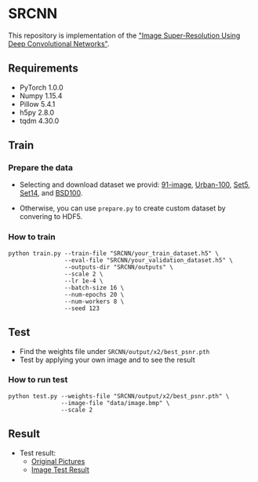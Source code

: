 # SRCNN

This repository is implementation of the ["Image Super-Resolution Using Deep Convolutional Networks"](https://arxiv.org/abs/1501.00092).


## Requirements

- PyTorch 1.0.0
- Numpy 1.15.4
- Pillow 5.4.1
- h5py 2.8.0
- tqdm 4.30.0

## Train

### Prepare the data
- Selecting and download dataset we provid: [91-image](https://drive.google.com/drive/folders/1DlDbMYjYk9K2Z-Or83kSloDZZAcmVTQF?usp=share_link), [Urban-100](https://drive.google.com/drive/folders/1-32AkTyJoj-k5Dlx5SKmfJfCYbBMOK75?usp=share_link), [Set5](https://drive.google.com/drive/folders/1QAAYUWV4p4DiHynXxhxy5fHESYpsninY?usp=share_link), [Set14](https://drive.google.com/drive/folders/18RqvSzVw_HBsh3ItdZG4Lq89Wc9HqkKc?usp=share_link), and [BSD100](https://drive.google.com/drive/folders/1doqVGCUc8_I1ylM65gKyl9WmMyWc2yrS?usp=share_link).

- Otherwise, you can use `prepare.py` to create custom dataset by convering to HDF5.

### How to train

```
python train.py --train-file "SRCNN/your_train_dataset.h5" \
                --eval-file "SRCNN/your_validation_dataset.h5" \
                --outputs-dir "SRCNN/outputs" \
                --scale 2 \
                --lr 1e-4 \
                --batch-size 16 \
                --num-epochs 20 \
                --num-workers 8 \
                --seed 123                
```



## Test

- Find the weights file under `SRCNN/output/x2/best_psnr.pth`
- Test by applying your own image and to see the result

### How to run test
```
python test.py --weights-file "SRCNN/output/x2/best_psnr.pth" \
               --image-file "data/image.bmp" \
               --scale 2
```

## Result
- Test result:
  - [Original Pictures](https://drive.google.com/drive/folders/1TipPbJwPtFtbt5G_TpQxuVHYRqw0iBGu?usp=share_link)
  - [Image Test Result](https://drive.google.com/drive/folders/1_RVdwxC-YwUI0AUS_UXTyUBphUdxJa3p?usp=share_link)


